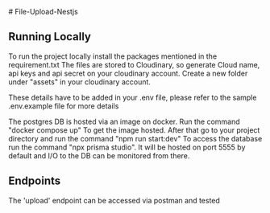 
#   F i l e - U p l o a d - N e s t j s 
 
## Running Locally
To run the project locally install the packages mentioned in the requirement.txt
The files are stored to Cloudinary, so generate Cloud name, api keys and api secret on your cloudinary account.
Create a new folder under "assets" in your cloudinary account.


These details have to be added in your .env file, please refer to the sample .env.example file for more details

The postgres DB is hosted via an image on docker. 
Run the command "docker compose up" To get the image hosted.
After that go to your project directory and run the command "npm run start:dev" 
To access the database run the command "npx prisma studio". It will be hosted on port 5555 by default and I/O to the DB can be monitored from there.

## Endpoints
The 'upload' endpoint can be accessed via postman and tested

